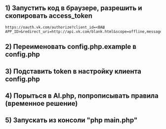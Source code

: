
## 1) Запустить код в браузере, разрешить и скопировать access_token
	https://oauth.vk.com/authorize?client_id=<ВАШ APP_ID>&redirect_uri=http://api.vk.com/blank.html&scope=offline,messages,friends,status,wall&display=page&response_type=token


## 2) Переименовать config.php.example в config.php

## 3) Подставить token в настройку клиента config.php

## 4) Порыться в AI.php, попрописывать правила (временное решение)

## 5) Запускать из консоли "php main.php"
